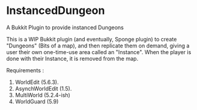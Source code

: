 # InstancedDungeon
A Bukkit Plugin to provide instanced Dungeons

This is a WIP Bukkit plugin (and eventually, Sponge plugin) to create "Dungeons" (Bits of a map), and then replicate them on demand, giving a user their own one-time-use area called an "Instance". When the player is done with their Instance, it is removed from the map.

Requirements :
1) WorldEdit (5.6.3).
2) AsynchWorldEdit (1.5).
3) MultiWorld (5.2.4-ish)
4) WorldGuard (5.9)

